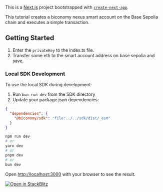 This is a [Next.js](https://nextjs.org/) project bootstrapped with [`create-next-app`](https://github.com/vercel/next.js/tree/canary/packages/create-next-app).

This tutorial creates a biconomy nexus smart account on the Base Sepolia chain and executes a simple transaction. 

## Getting Started

1. Enter the `privateKey` to the index.ts file.
2. Transfer some eth to the smart account address on base sepolia and save.

### Local SDK Development
To use the local SDK during development:
1. Run `bun run dev` from the SDK directory
2. Update your package.json dependencies:
```json
{
  "dependencies": {
    "@biconomy/sdk": "file:../../sdk/dist/_esm"
  }
}
```

```bash
npm run dev
# or
yarn dev
# or
pnpm dev
# or
bun dev
```

Open [http://localhost:3000](http://localhost:3000) with your browser to see the result.


[![Open in StackBlitz](https://developer.stackblitz.com/img/open_in_stackblitz.svg)](https://stackblitz.com/github/bcnmy/examples/tree/main/nextjs-quickstart)
